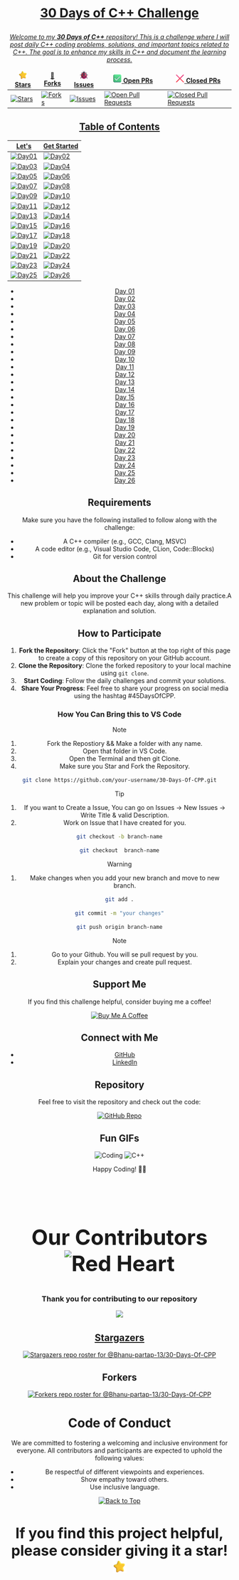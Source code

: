 <div align = "center" id="top">
<div align="center">
<a href="#top">

# <p>30 Days of C++ Challenge
</p>

<i><p> Welcome to my **30 Days of C++** repository! This is a challenge where I will post daily C++ coding problems, solutions, and important topics related to C++. The goal is to enhance my skills in C++ and document the learning process.</p></i>

</div>


<table align="center">
    <thead align="center">
        <tr border: 1px;>
            <td><b><img src="https://raw.githubusercontent.com/Tarikul-Islam-Anik/tarikul-islam-anik/main/assets/images/Star.png" width="20" height="20"> Stars</b></td>
            <td><b>🍴 Forks</b></td>
            <td><b><img src="https://raw.githubusercontent.com/Tarikul-Islam-Anik/tarikul-islam-anik/main/assets/images/Lady%20Beetle.png" width="20" height="20"> Issues</b></td>
            <td><b><img src="https://raw.githubusercontent.com/Tarikul-Islam-Anik/tarikul-islam-anik/main/assets/images/Check%20Mark%20Button.png" width="20" height="20"> Open PRs</b></td>
            <td><b><img src="https://raw.githubusercontent.com/Tarikul-Islam-Anik/tarikul-islam-anik/main/assets/images/Cross%20Mark.png" width="20" height="20"> Closed PRs</b></td>
        </tr>
     </thead>
    <tbody>
         <tr>
            <td><img alt="Stars" src="https://img.shields.io/github/stars/Bhanu-partap-13/30-Days-Of-CPP?style=flat&logo=github"/></td>
             <td><img alt="Forks" src="https://img.shields.io/github/forks/Bhanu-partap-13/30-Days-Of-CPP?style=flat&logo=github"/></td>
            <td><img alt="Issues" src="https://img.shields.io/github/issues/Bhanu-partap-13/30-Days-Of-CPP?style=flat&logo=github"/></td>
            <td><img alt="Open Pull Requests" src="https://img.shields.io/github/issues-pr/Bhanu-partap-13/30-Days-Of-CPP?style=flat&logo=github"/></td>
           <td><img alt="Closed Pull Requests" src="https://img.shields.io/github/issues-pr-closed/Bhanu-partap-13/30-Days-Of-CPP?style=flat&color=critical&logo=github"/></td>
        </tr>
    </tbody>
</table>

## Table of Contents


|     Let's      |  Get Started           |
|----------------|-------------------------------|
| [![Day01](imgs/2.png)](https://github.com/Bhanu-partap-13/45-Days-Of-C-/tree/main/Day01)| [![Day02](imgs/3.png)](https://github.com/Bhanu-partap-13/45-Days-Of-C-/tree/main/Day02) | 
| [![Day03](imgs/4.png)](https://github.com/Bhanu-partap-13/45-Days-Of-C-/tree/main/Day03)| [![Day04](imgs/5.png)](https://github.com/Bhanu-partap-13/45-Days-Of-C-/tree/main/Day04) | 
| [![Day05](imgs/6.png)](https://github.com/Bhanu-partap-13/45-Days-Of-C-/tree/main/Day05)| [![Day06](imgs/7.png)](https://github.com/Bhanu-partap-13/45-Days-Of-C-/tree/main/Day06) | 
| [![Day07](imgs/8.png)](https://github.com/Bhanu-partap-13/45-Days-Of-C-/tree/main/Day07)| [![Day08](imgs/9.png)](https://github.com/Bhanu-partap-13/45-Days-Of-C-/tree/main/Day08) | 
| [![Day09](imgs/10.png)](https://github.com/Bhanu-partap-13/45-Days-Of-C-/tree/main/Day09)| [![Day10](imgs/11.png)](https://github.com/Bhanu-partap-13/45-Days-Of-C-/tree/main/Day10) | 
| [![Day11](imgs/12.png)](https://github.com/Bhanu-partap-13/45-Days-Of-C-/tree/main/Day11)| [![Day12](imgs/13.png)](https://github.com/Bhanu-partap-13/45-Days-Of-C-/tree/main/Day12) | 
| [![Day13](imgs/14.png)](https://github.com/Bhanu-partap-13/45-Days-Of-C-/tree/main/Day13)| [![Day14](imgs/15.png)](https://github.com/Bhanu-partap-13/45-Days-Of-C-/tree/main/Day14) | 
| [![Day15](imgs/16.png)](https://github.com/Bhanu-partap-13/45-Days-Of-C-/tree/main/Day15)| [![Day16](imgs/17.png)](https://github.com/Bhanu-partap-13/45-Days-Of-C-/tree/main/Day16) | 
| [![Day17](imgs/18.png)](https://github.com/Bhanu-partap-13/45-Days-Of-C-/tree/main/Day17)| [![Day18](imgs/19.png)](https://github.com/Bhanu-partap-13/45-Days-Of-C-/tree/main/Day18) | 
| [![Day19](imgs/20.png)](https://github.com/Bhanu-partap-13/45-Days-Of-C-/tree/main/Day19)| [![Day20](imgs/21.png)](https://github.com/Bhanu-partap-13/45-Days-Of-C-/tree/main/Day20) | 
| [![Day21](imgs/22.png)](https://github.com/Bhanu-partap-13/45-Days-Of-C-/tree/main/Day21)| [![Day22](imgs/23.png)](https://github.com/Bhanu-partap-13/45-Days-Of-C-/tree/main/Day22) | 
| [![Day23](imgs/24.png)](https://github.com/Bhanu-partap-13/45-Days-Of-C-/tree/main/Day23)| [![Day24](imgs/25.png)](https://github.com/Bhanu-partap-13/45-Days-Of-C-/tree/main/Day24) | 
| [![Day25](imgs/26.png)](https://github.com/Bhanu-partap-13/45-Days-Of-C-/tree/main/Day25)| [![Day26](imgs/27.png)](https://github.com/Bhanu-partap-13/45-Days-Of-C-/tree/main/Day26) | 


- [Day 01](https://github.com/Bhanu-partap-13/45-Days-Of-C-/tree/main/Day01)
- [Day 02](https://github.com/Bhanu-partap-13/45-Days-Of-C-/tree/main/Day02)
- [Day 03](https://github.com/Bhanu-partap-13/45-Days-Of-C-/tree/main/Day03)
- [Day 04](https://github.com/Bhanu-partap-13/45-Days-Of-C-/tree/main/Day04)
- [Day 05](https://github.com/Bhanu-partap-13/45-Days-Of-C-/tree/main/Day05)
- [Day 06](https://github.com/Bhanu-partap-13/45-Days-Of-C-/tree/main/Day06)
- [Day 07](https://github.com/Bhanu-partap-13/45-Days-Of-C-/tree/main/Day07)
- [Day 08](https://github.com/Bhanu-partap-13/45-Days-Of-C-/tree/main/Day08)
- [Day 09](https://github.com/Bhanu-partap-13/45-Days-Of-C-/tree/main/Day09)
- [Day 10](https://github.com/Bhanu-partap-13/45-Days-Of-C-/tree/main/Day10)
- [Day 11](https://github.com/Bhanu-partap-13/45-Days-Of-C-/tree/main/Day11)
- [Day 12](https://github.com/Bhanu-partap-13/45-Days-Of-C-/tree/main/Day12)
- [Day 13](https://github.com/Bhanu-partap-13/45-Days-Of-C-/tree/main/Day13) 
- [Day 14](https://github.com/Bhanu-partap-13/45-Days-Of-C-/tree/main/Day14) 
- [Day 15](https://github.com/Bhanu-partap-13/45-Days-Of-C-/tree/main/Day15) 
- [Day 16](https://github.com/Bhanu-partap-13/45-Days-Of-C-/tree/main/Day16) 
- [Day 17](https://github.com/Bhanu-partap-13/45-Days-Of-C-/tree/main/Day17) 
- [Day 18](https://github.com/Bhanu-partap-13/45-Days-Of-C-/tree/main/Day18) 
- [Day 19](https://github.com/Bhanu-partap-13/45-Days-Of-C-/tree/main/Day19) 
- [Day 20](https://github.com/Bhanu-partap-13/45-Days-Of-C-/tree/main/Day20) 
- [Day 21](https://github.com/Bhanu-partap-13/45-Days-Of-C-/tree/main/Day21) 
- [Day 22](https://github.com/Bhanu-partap-13/45-Days-Of-C-/tree/main/Day22) 
- [Day 23](https://github.com/Bhanu-partap-13/45-Days-Of-C-/tree/main/Day23) 
- [Day 24](https://github.com/Bhanu-partap-13/45-Days-Of-C-/tree/main/Day24) 
- [Day 25](https://github.com/Bhanu-partap-13/45-Days-Of-C-/tree/main/Day25) 
- [Day 26](https://github.com/Bhanu-partap-13/45-Days-Of-C-/tree/main/Day26) 


## Requirements
Make sure you have the following installed to follow along with the challenge:

- A C++ compiler (e.g., GCC, Clang, MSVC)
- A code editor (e.g., Visual Studio Code, CLion, Code::Blocks)
- Git for version control

## About the Challenge
This challenge will help you improve your C++ skills through daily practice.A new problem or topic will be posted each day, along with a detailed explanation and solution.

## How to Participate

1. **Fork the Repository**: Click the "Fork" button at the top right of this page to create a copy of this repository on your GitHub account.
2. **Clone the Repository**: Clone the forked repository to your local machine using `git clone`.
3. **Start Coding**: Follow the daily challenges and commit your solutions.
4. **Share Your Progress**: Feel free to share your progress on social media using the hashtag #45DaysOfCPP.

### How You Can Bring this to VS Code
>[!Note]
>1. Fork the Repostiory && Make a folder with any name.
>2. Open that folder in VS Code.
>3. Open the Terminal and then git Clone.
>4. Make sure you Star and Fork the Repository.

```bash
git clone https://github.com/your-username/30-Days-Of-CPP.git
```
>[!Tip]
>1. If you want to Create a Issue, You can go on Issues -> New Issues -> Write Title & valid Description.
>2. Work on Issue that I have created for you.

```bash
git checkout -b branch-name
```
```bash
git checkout  branch-name
```
>[!Warning]
>1. Make changes when you add your new branch and move to new branch.

```bash
git add .
```
```bash
git commit -m "your changes"
```
```bash
git push origin branch-name
```

>[!Note]
>1. Go to your Github. You will se pull request by you.
>2. Explain your changes and create pull request.

## Support Me

If you find this challenge helpful, consider buying me a coffee!

[![Buy Me A Coffee](https://img.shields.io/badge/-Buy%20Me%20A%20Coffee-orange?style=flat-square&logo=buy-me-a-coffee)](https://www.buymeacoffee.com/bhanupartap13)

## Connect with Me

- [GitHub](https://github.com/Bhanu-partap-13)
- [LinkedIn](https://www.linkedin.com/in/bhanu-partap-a49084274/)

## Repository

Feel free to visit the repository and check out the code:

[![GitHub Repo](https://img.shields.io/badge/-Visit%20Repo-black?style=flat-square&logo=github)](https://github.com/Bhanu-partap-13/45-Days-Of-C-)

## Fun GIFs

![Coding](https://media.giphy.com/media/3o7aD2saalBwwftBIY/giphy.gif)
![C++](https://media.giphy.com/media/26tn33aiTi1jkl6H6/giphy.gif)

Happy Coding! 🚀✨


<br><br>

 ## <h2 style="font-size:3rem;">Our Contributors<img src="https://raw.githubusercontent.com/Tarikul-Islam-Anik/Animated-Fluent-Emojis/master/Emojis/Smilies/Red%20Heart.png" alt="Red Heart" width="40" height="40" /></h2>
  <h3>Thank you for contributing to our repository</h3>
<a href="https://github.com/Bhanu-partap-13/30-Days-Of-CPP/graphs/contributors">
<img src="https://contributors-img.web.app/image?repo=Bhanu-partap-13/30-Days-Of-CPP"/>

## Stargazers

<div align='center'>

[![Stargazers repo roster for @Bhanu-partap-13/30-Days-Of-CPP](https://reporoster.com/stars/Bhanu-partap-13/30-Days-Of-CPP)](https://github.com/Bhanu-partap-13/30-Days-Of-CPP/stargazers)

</div>

## Forkers

<div align='center'>

[![Forkers repo roster for @Bhanu-partap-13/30-Days-Of-CPP](https://reporoster.com/forks/Bhanu-partap-13/30-Days-Of-CPP)](https://github.com/Bhanu-partap-13/30-Days-Of-CPP/network/members)

</div>


# Code of Conduct
We are committed to fostering a welcoming and inclusive environment for everyone. All contributors and participants are expected to uphold the following values:

- Be respectful of different viewpoints and experiences.
- Show empathy toward others.
- Use inclusive language.

<div align="center">
    <a href="#top">
        <img src="https://img.shields.io/badge/Back%20to%20Top-000000?style=for-the-badge&logo=github&logoColor=white" alt="Back to Top">
    </a>
</div>

<center>
<h3 style="font-size:2rem;">
If you find this project helpful, please consider giving it a star! <img src="https://raw.githubusercontent.com/Tarikul-Islam-Anik/tarikul-islam-anik/main/assets/images/Star.png" width="30" height="30"></p>
</center>

